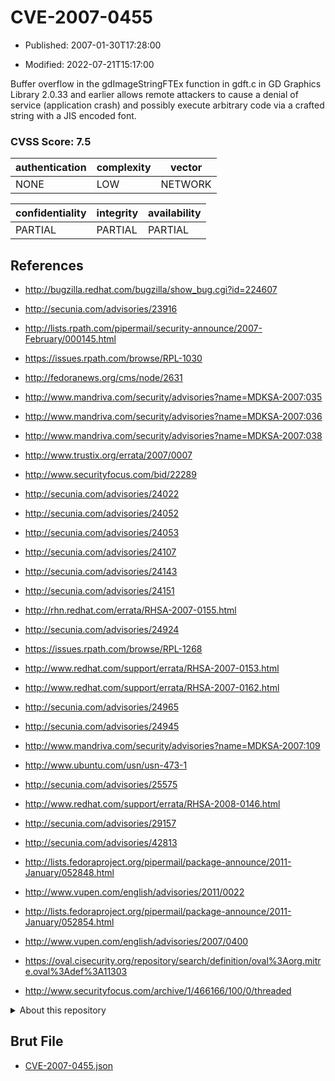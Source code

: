 # CVE-2007-0455

- Published: 2007-01-30T17:28:00

- Modified: 2022-07-21T15:17:00

Buffer overflow in the gdImageStringFTEx function in gdft.c in GD Graphics Library 2.0.33 and earlier allows remote attackers to cause a denial of service (application crash) and possibly execute arbitrary code via a crafted string with a JIS encoded font.

### CVSS Score: **7.5**

| authentication | complexity | vector |
| --- | --- | --- |
| NONE | LOW | NETWORK |

| confidentiality | integrity | availability |
| --- | --- | --- |
| PARTIAL | PARTIAL | PARTIAL |

## References

* http://bugzilla.redhat.com/bugzilla/show_bug.cgi?id=224607

* http://secunia.com/advisories/23916

* http://lists.rpath.com/pipermail/security-announce/2007-February/000145.html

* https://issues.rpath.com/browse/RPL-1030

* http://fedoranews.org/cms/node/2631

* http://www.mandriva.com/security/advisories?name=MDKSA-2007:035

* http://www.mandriva.com/security/advisories?name=MDKSA-2007:036

* http://www.mandriva.com/security/advisories?name=MDKSA-2007:038

* http://www.trustix.org/errata/2007/0007

* http://www.securityfocus.com/bid/22289

* http://secunia.com/advisories/24022

* http://secunia.com/advisories/24052

* http://secunia.com/advisories/24053

* http://secunia.com/advisories/24107

* http://secunia.com/advisories/24143

* http://secunia.com/advisories/24151

* http://rhn.redhat.com/errata/RHSA-2007-0155.html

* http://secunia.com/advisories/24924

* https://issues.rpath.com/browse/RPL-1268

* http://www.redhat.com/support/errata/RHSA-2007-0153.html

* http://www.redhat.com/support/errata/RHSA-2007-0162.html

* http://secunia.com/advisories/24965

* http://secunia.com/advisories/24945

* http://www.mandriva.com/security/advisories?name=MDKSA-2007:109

* http://www.ubuntu.com/usn/usn-473-1

* http://secunia.com/advisories/25575

* http://www.redhat.com/support/errata/RHSA-2008-0146.html

* http://secunia.com/advisories/29157

* http://secunia.com/advisories/42813

* http://lists.fedoraproject.org/pipermail/package-announce/2011-January/052848.html

* http://www.vupen.com/english/advisories/2011/0022

* http://lists.fedoraproject.org/pipermail/package-announce/2011-January/052854.html

* http://www.vupen.com/english/advisories/2007/0400

* https://oval.cisecurity.org/repository/search/definition/oval%3Aorg.mitre.oval%3Adef%3A11303

* http://www.securityfocus.com/archive/1/466166/100/0/threaded

<details>
<summary>About this repository</summary> 

  This repository is part of the project [Live Hack CVE](https://github.com/Live-Hack-CVE). Main website can be found [www.live-hack.org](https://www.live-hack.org) 
  
  Made by [Sn0wAlice](https://github.com/Sn0wAlice) for the people that care about security and need to have a feed of the latest CVEs. Hope you enjoy it, don't forget to star the repo and follow me on [Twitter](https://twitter.com/Sn0wAlice) and [Github](https://github.com/Sn0wAlice). And that is my [personnal website](https://www.alice-snow.me/)

  - [Home Page](https://github.com/Live-Hack-CVE)
  - [Framework](https://github.com/Live-Hack-CVE/cve-framework)
  - [CVE database](https://github.com/Live-Hack-CVE/full_database)
  - [Changelog](https://github.com/Live-Hack-CVE/Changelog)
</details>

## Brut File

* [CVE-2007-0455.json](https://raw.githubusercontent.com/Live-Hack-CVE/full_database/main/cves/2007/CVE-2007-0455.json)


